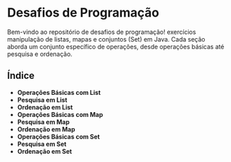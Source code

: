 # Desafios de Programação

Bem-vindo ao repositório de desafios de programação! exercícios manipulação de listas, mapas e conjuntos (Set) em Java. Cada seção aborda um conjunto específico de operações, desde operações básicas até pesquisa e ordenação.

## Índice

- **Operações Básicas com List**
- **Pesquisa em List**
- **Ordenação em List**
- **Operações Básicas com Map**
- **Pesquisa em Map**
- **Ordenação em Map**
- **Operações Básicas com Set**
- **Pesquisa em Set**
- **Ordenação em Set**

